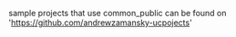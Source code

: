 sample projects that use common_public can be found on 'https://github.com/andrewzamansky-ucpojects'
